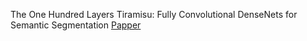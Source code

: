 The One Hundred Layers Tiramisu: Fully Convolutional DenseNets for Semantic Segmentation
[Papper](https://arxiv.org/abs/1611.09326)